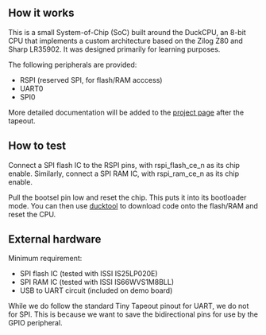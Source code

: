 <!---

This file is used to generate your project datasheet. Please fill in the information below and delete any unused
sections.

You can also include images in this folder and reference them in the markdown. Each image must be less than
512 kb in size, and the combined size of all images must be less than 1 MB.
-->

## How it works

This is a small System-of-Chip (SoC) built around the DuckCPU, an 8-bit CPU that implements a custom architecture based on the Zilog Z80 and Sharp LR35902. It was designed primarily for learning purposes.

The following peripherals are provided:

* RSPI (reserved SPI, for flash/RAM acccess)
* UART0
* SPI0

More detailed documentation will be added to the [project page](https://github.com/thatoddmailbox/tt07-duckcpu) after the tapeout.

## How to test

Connect a SPI flash IC to the RSPI pins, with rspi_flash_ce_n as its chip enable. Similarly, connect a SPI RAM IC, with rspi_ram_ce_n as its chip enable.

Pull the bootsel pin low and reset the chip. This puts it into its bootloader mode. You can then use [ducktool](https://github.com/thatoddmailbox/ducktool) to download code onto the flash/RAM and reset the CPU.

## External hardware

Minimum requirement:

* SPI flash IC (tested with ISSI IS25LP020E)
* SPI RAM IC (tested with ISSI IS66WVS1M8BLL)
* USB to UART circuit (included on demo board)

While we do follow the standard Tiny Tapeout pinout for UART, we do not for SPI. This is because we want to save the bidirectional pins for use by the GPIO peripheral.